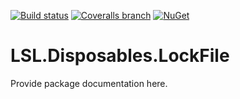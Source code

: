 [![Build status](https://img.shields.io/appveyor/ci/alunacjones/lsl-disposables-lockfile.svg)](https://ci.appveyor.com/project/alunacjones/lsl-disposables-lockfile)
[![Coveralls branch](https://img.shields.io/coverallsCoverage/github/alunacjones/LSL.Disposables.LockFile)](https://coveralls.io/github/alunacjones/LSL.Disposables.LockFile)
[![NuGet](https://img.shields.io/nuget/v/LSL.Disposables.LockFile.svg)](https://www.nuget.org/packages/LSL.Disposables.LockFile/)

# LSL.Disposables.LockFile

Provide package documentation here.

